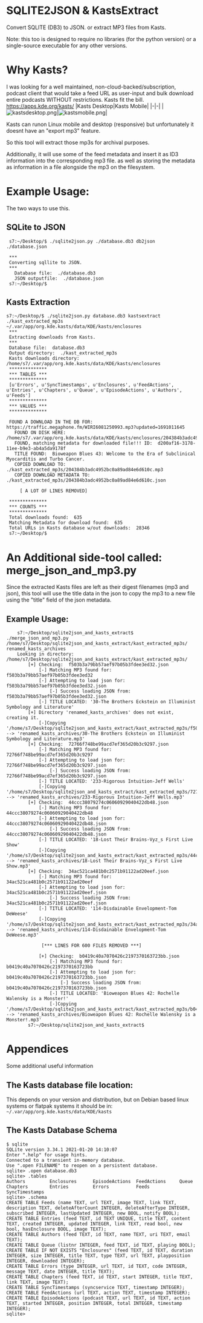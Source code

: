 # SQLITE2JSON & KastsExtract
Convert SQLITE (DB3) to JSON.
or extract MP3 files from Kasts.

Note: this too is designed to require no libraries (for the python version) or 
a single-source executable for any other versions.

# Why Kasts?
I was looking for a well maintained, non-cloud-backed/subscription, podcast client that
would take a feed URL as user-input and bulk download entire podcasts WITHOUT restrictions.
Kasts fit the bill.
https://apps.kde.org/kasts/
|Kasts Desktop|Kasts Mobile|
|-|-|
|![kastsdesktop.png](https://cdn.kde.org/screenshots/kasts/kasts-desktop.png)|![kastsmobile.png](https://cdn.kde.org/screenshots/kasts/kasts-mobile.png)|

Kasts can runon Linux mobile and desktop (responsive) but unfortunately it doesnt have an "export mp3" feature.

So this tool will extract those mp3s for archival purposes. 

Additionally, it will use some of the feed metadata and insert it as ID3 information into the corresponding mp3 file.
as well as storing the metadata as information in a file alongside the mp3 on the filesystem.

# Example Usage: 
The two ways to use this.

## SQLite to JSON
``` 
 s7:~/Desktop/$ ./sqlite2json.py ./database.db3 db2json ./database.json
 
 ***
 Converting sqllite to JSON.
 *** 
   Database file:  ./database.db3
   JSON outputfile:  ./database.json
 s7:~/Desktop/$ 
```

## Kasts Extraction
```
s7:~/Desktop/$ ./sqlite2json.py database.db3 kastsextract ./kast_extracted_mp3s ~/.var/app/org.kde.kasts/data/KDE/kasts/enclosures
 ***
 Extracting downloads from Kasts.
 ***
 Database file:  database.db3
 Output directory:  ./kast_extracted_mp3s
 Kasts downloads directory:  /home/s7/.var/app/org.kde.kasts/data/KDE/kasts/enclosures
 **************
 *** TABLES ***
 **************
 [u'Errors', u'SyncTimestamps', u'Enclosures', u'FeedActions', u'Entries', u'Chapters', u'Queue', u'EpisodeActions', u'Authors', u'Feeds']
 **************
 *** VALUES ***
 **************
 
 FOUND A DOWNLOAD IN THE DB FOR:  https://traffic.megaphone.fm/WIRI6081250993.mp3?updated=1691011645 
   FOUND ON DISK HERE:  /home/s7/.var/app/org.kde.kasts/data/KDE/kasts/enclosures/204384b3adc4952bc0a89ad84e6d610c
   FOUND, matching metadata for downloaded file!!! ID:  d200af16-3178-11ee-b9e3-ab4a5da9178f
   TITLE FOUND:  Bioweapon Blues 43: Welcome to the Era of Subclinical Myocarditis and Turbo Cancer.
   COPIED DOWNLOAD TO:  ./kast_extracted_mp3s/204384b3adc4952bc0a89ad84e6d610c.mp3
   COPIED DOWNLOAD METADATA TO:  ./kast_extracted_mp3s/204384b3adc4952bc0a89ad84e6d610c.json
 
     [ A LOT OF LINES REMOVED]
 
 **************
 *** COUNTS ***
 **************
 Total downloads found:  635
 Matching Metadata for download found:  635
 Total URLs in Kasts database w/out downloads:  28346
 s7:~/Desktop/$ 
```
# An Additional side-tool called: merge_json_and_mp3.py 
Since the extracted Kasts files are left as their digest filenames (mp3 and json), this tool
will use the title data in the json to copy the mp3 to a new file using the "title" field of
the json metadata.

## Example Usage:
```
    s7:~/Desktop/sqlite2json_and_kasts_extract$ ./merge_json_and_mp3.py /home/s7/Desktop/sqlite2json_and_kasts_extract/kast_extracted_mp3s/ renamed_kasts_archives
    Looking in directory:  /home/s7/Desktop/sqlite2json_and_kasts_extract/kast_extracted_mp3s/
        [+] Checking:  f503b3a79bb57aef97b05b3fdee3ed32.json
            [-] Matching MP3 found for:  f503b3a79bb57aef97b05b3fdee3ed32
            [-] Attempting to load json for: f503b3a79bb57aef97b05b3fdee3ed32.json
                [-] Success loading JSON from:  f503b3a79bb57aef97b05b3fdee3ed32.json
            [-] TITLE LOCATED: '30-The Brothers Eckstein on Illuminist Symbology and Literature'
        [+] Directory 'renamed_kasts_archives' does not exist, creating it.
            [-]Copying '/home/s7/Desktop/sqlite2json_and_kasts_extract/kast_extracted_mp3s/f503b3a79bb57aef97b05b3fdee3ed32.mp3' --> 'renamed_kasts_archives/30-The Brothers Eckstein on Illuminist Symbology and Literature.mp3'
        [+] Checking:  72766f748be99acd7ef365d20b3c9297.json
            [-] Matching MP3 found for:  72766f748be99acd7ef365d20b3c9297
            [-] Attempting to load json for: 72766f748be99acd7ef365d20b3c9297.json
                [-] Success loading JSON from:  72766f748be99acd7ef365d20b3c9297.json
            [-] TITLE LOCATED: '233-Rigorous Intuition-Jeff Wells'
            [-]Copying '/home/s7/Desktop/sqlite2json_and_kasts_extract/kast_extracted_mp3s/72766f748be99acd7ef365d20b3c9297.mp3' --> 'renamed_kasts_archives/233-Rigorous Intuition-Jeff Wells.mp3'
        [+] Checking:  44ccc38079274c06060929040422db48.json
            [-] Matching MP3 found for:  44ccc38079274c06060929040422db48
            [-] Attempting to load json for: 44ccc38079274c06060929040422db48.json
                [-] Success loading JSON from:  44ccc38079274c06060929040422db48.json
            [-] TITLE LOCATED: '18-Lost Their Brains-Vyz_s First Live Show'
            [-]Copying '/home/s7/Desktop/sqlite2json_and_kasts_extract/kast_extracted_mp3s/44ccc38079274c06060929040422db48.mp3' --> 'renamed_kasts_archives/18-Lost Their Brains-Vyz_s First Live Show.mp3'
        [+] Checking:  34ac521ca481b0c2571b91122ad20eef.json
            [-] Matching MP3 found for:  34ac521ca481b0c2571b91122ad20eef
            [-] Attempting to load json for: 34ac521ca481b0c2571b91122ad20eef.json
                [-] Success loading JSON from:  34ac521ca481b0c2571b91122ad20eef.json
            [-] TITLE LOCATED: '114-Disdainable Envelopment-Tom DeWeese'
            [-]Copying '/home/s7/Desktop/sqlite2json_and_kasts_extract/kast_extracted_mp3s/34ac521ca481b0c2571b91122ad20eef.mp3' --> 'renamed_kasts_archives/114-Disdainable Envelopment-Tom DeWeese.mp3'
 
             [*** LINES FOR 600 FILES REMOVED ***]

            [+] Checking:  b0419c40a7070426c2197370163723bb.json
                [-] Matching MP3 found for:  b0419c40a7070426c2197370163723bb
                [-] Attempting to load json for: b0419c40a7070426c2197370163723bb.json
                    [-] Success loading JSON from:  b0419c40a7070426c2197370163723bb.json
                [-] TITLE LOCATED: 'Bioweapon Blues 42: Rochelle Walensky is a Monster!'
                [-]Copying '/home/s7/Desktop/sqlite2json_and_kasts_extract/kast_extracted_mp3s/b0419c40a7070426c2197370163723bb.mp3' --> 'renamed_kasts_archives/Bioweapon Blues 42: Rochelle Walensky is a Monster!.mp3'
        s7:~/Desktop/sqlite2json_and_kasts_extract$
```
# Appendices
Some additional useful information

## The Kasts database file location:
This depends on your version and distribution, but on Debian based linux systems or flatpak systems it should be in:
`~/.var/app/org.kde.kasts/data/KDE/kasts`

## The Kasts Database Schema
```
$ sqlite
SQLite version 3.34.1 2021-01-20 14:10:07
Enter ".help" for usage hints.
Connected to a transient in-memory database.
Use ".open FILENAME" to reopen on a persistent database.
sqlite> .open database.db3
sqlite> .tables
Authors         Enclosures      EpisodeActions  FeedActions     Queue         
Chapters        Entries         Errors          Feeds           SyncTimestamps
sqlite> .schema
CREATE TABLE Feeds (name TEXT, url TEXT, image TEXT, link TEXT, description TEXT, deleteAfterCount INTEGER, deleteAfterType INTEGER, subscribed INTEGER, lastUpdated INTEGER, new BOOL, notify BOOL);
CREATE TABLE Entries (feed TEXT, id TEXT UNIQUE, title TEXT, content TEXT, created INTEGER, updated INTEGER, link TEXT, read bool, new bool, hasEnclosure BOOL, image TEXT);
CREATE TABLE Authors (feed TEXT, id TEXT, name TEXT, uri TEXT, email TEXT);
CREATE TABLE Queue (listnr INTEGER, feed TEXT, id TEXT, playing BOOL);
CREATE TABLE IF NOT EXISTS "Enclosures" (feed TEXT, id TEXT, duration INTEGER, size INTEGER, title TEXT, type TEXT, url TEXT, playposition INTEGER, downloaded INTEGER);
CREATE TABLE Errors (type INTEGER, url TEXT, id TEXT, code INTEGER, message TEXT, date INTEGER, title TEXT);
CREATE TABLE Chapters (feed TEXT, id TEXT, start INTEGER, title TEXT, link TEXT, image TEXT);
CREATE TABLE SyncTimestamps (syncservice TEXT, timestamp INTEGER);
CREATE TABLE FeedActions (url TEXT, action TEXT, timestamp INTEGER);
CREATE TABLE EpisodeActions (podcast TEXT, url TEXT, id TEXT, action TEXT, started INTEGER, position INTEGER, total INTEGER, timestamp INTEGER);
sqlite> 
```


